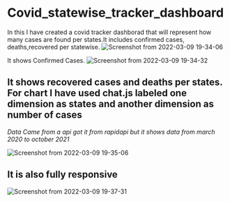 # Covid_statewise_tracker_dashboard
In this I have created a covid tracker dashborad that will represent how many cases are found per states.It includes confirmed cases, deaths,recovered per statewise.
![Screenshot from 2022-03-09 19-34-06](https://user-images.githubusercontent.com/101265586/157461891-5478f38f-5b05-4655-9bb7-160aaaefdd28.png)

It shows Confirmed Cases.
![Screenshot from 2022-03-09 19-34-32](https://user-images.githubusercontent.com/101265586/157462251-c6ac36ad-d0de-44a2-9b9b-b8ca433b0715.png)

It shows recovered cases and deaths per states.
For chart I have used chat.js labeled one dimension as states and another dimension as number of cases
--------------------------------------------------------------------------------------------------------

*Data Came from a api got it from rapidapi but it shows data from march 2020 to october 2021*

![Screenshot from 2022-03-09 19-35-06](https://user-images.githubusercontent.com/101265586/157463523-24e33af9-e971-4391-ae59-88b5abe50dde.png)

It is also fully responsive
----------------------------

![Screenshot from 2022-03-09 19-37-31](https://user-images.githubusercontent.com/101265586/157464112-9526f83e-f81f-4954-80d0-a07ea97b323c.png)
